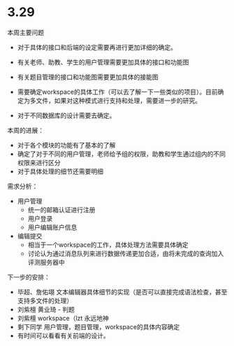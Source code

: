 # 3.29

本周主要问题

- 对于具体的接口和后端的设定需要再进行更加详细的确定。

- 有关老师、助教、学生的用户管理需要更加具体的接口和功能图

- 有关题目管理的接口和功能图需要更加具体的接能图

- 需要确定workspace的具体工作（可以去了解一下一些类似的项目）。目前确定为多文件，如果对这种模式进行支持和处理，需要进一步的研究。

- 对于不同数据库的设计需要去确定。

本周的进展：

- 对于各个模块的功能有了基本的了解
- 确定了对于不同的用户管理，老师给予组的权限，助教和学生通过组内的不同权限来进行区分
- 对于具体处理的细节还需要明细

需求分析：

- 用户管理
  - 统一的邮箱认证进行注册
  - 用户登录
  - 用户编辑账户信息
- 编辑提交
  - 相当于一个workspace的工作，具体处理方法需要具体确定
  - 讨论认为通过消息队列来进行数据传递更加合适，由将未完成的查询加入评测服务器中

下一步的安排：

- 毕超、詹佑翊 文本编辑器具体细节的实现（是否可以直接完成语法检查，甚至支持多文件的处理）
- 刘紫檀 黄业琦 - 判题
- 刘紫檀 workspace（lzt 永远地神
- 剩下同学 用户管理，题目管理，workspace的具体内容确定
- 有时间可以看看有关前端的设计。
